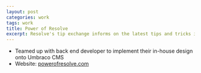 ```yaml
---
layout: post
categories: work
tags: work
title: Power of Resolve
excerpt: Resolve's tip exchange informs on the latest tips and tricks in removing difficult stains
---
```


* Teamed up with back end developer to implement their in-house design onto Umbraco CMS
* Website: [powerofresolve.com](http://powerofresolve.com)

<div class="screenshot screenshot-combo">
  <div class="screenshot-chrome">
    <img class="cld-hidpi" data-src="http://res.cloudinary.com/gutierrezalex/image/upload/q_99/dpr_auto/v1487709162/por-screen_us8vq8_oytoya.jpg">
  </div>
  <div class="screenshot-device screenshot-mobile">
    <img class="cld-hidpi" data-src="http://res.cloudinary.com/gutierrezalex/image/upload/q_90/dpr_auto/v1487709160/por-mobile_qta4tj.jpg">
  </div>
</div>
